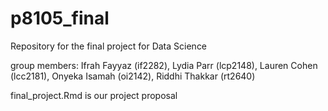 # p8105_final
Repository for the final project for Data Science

group members: Ifrah Fayyaz (if2282), Lydia Parr (lcp2148), Lauren Cohen (lcc2181), Onyeka Isamah (oi2142), Riddhi Thakkar (rt2640) 

final_project.Rmd is our project proposal 

